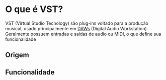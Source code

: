 # O que é VST?
VST (Virtual Studio Tecnology) são plug-ins voltado para a produção musical, usado principalmente em [DAWs](#) (Digital Audio Workstation). Geralmente possuem entradas e saidas de audio ou MIDI, o que define sua funcionalidade

## Origem

## Funcionalidade
 
